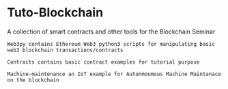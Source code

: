 # Tuto-Blockchain
A collection of smart contracts and other tools for the Blockchain Seminar 

	Web3py contains Ethereum Web3 python3 scripts for manipulating basic web3 blockchain transactions/contracts
	
	Contracts contains basic contract examples for tutorial purpose
	
	Machine-maintenance an IoT example for Autonmoumous Machine Maintanace on the blockchain

